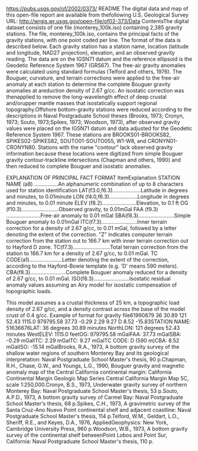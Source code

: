 https://pubs.usgs.gov/of/2002/0373/ 
README
The digital data and map of
this open-file report are available from thefollowing U.S. Geological
Survey URL: http://wrgis.wr.usgs.gov/open-file/of02-373/Data ContentsThe
digital dataset consists of one file (monterey\_100k.iso) containing
2,385 gravity stations. The file, monterey\_100k.iso, contains the
principal facts of the gravity stations, with one point coded per line.
The format of the data is described below. Each gravity station has a
station name, location (latitude and longitude, NAD27 projection),
elevation, and an observed gravity reading. The data are on the IGSN71
datum and the reference ellipsoid is the Geodetic Reference System 1967
(GRS67). The free-air gravity anomalies were calculated using standard
formulas (Telford and others, 1976). The Bouguer, curvature, and terrain
corrections were applied to the free-air anomaly at each station to
determine the complete Bouguer gravity anomalies at areduction density
of 2.67 g/cc. An isostatic correction was thenapplied to remove the
long-wavelength effect of deep crustal and/orupper mantle masses that
isostatically support regional topography.Offshore bottom-gravity
stations were reduced according to the descriptions in Naval
Postgraduate School theses (Brooks, 1973; Cronyn, 1973; Souto,
1973;Spikes, 1973; Woodson, 1973), after observed gravity values were
placed on the IGSN71 datum and data adjusted for the Geodetic Reference
System 1967. These stations are BROOKS01-BROOKS82, SPIKES02-SPIKES82,
SOUTO01-SOUTO055, W1-W8, and CRONYN01-CRONYN80. Stations with the name
"contour" lack observed gravity information because these locations were
digitized from simple Bouguer gravity contour-trackline intersections
(Chapman and others, 1990) and then reduced to complete Bouguer and
isostatic anomalies. 

EXPLANATION OF PRINCIPAL FACT FORMAT
ItemExplanation
STATION NAME (a8) ................An alphanumeric combination of up to 8 characters used for station identification
LAT(f3.0,f6.3)...................Latitude in degrees and minutes, to 0.01minute
LON (f4.0,f6.3)...................Longitude in degrees and minutes, to 0.01 minute
ELEV (f8.2).......................Elevation, to 0.1 ft
OG (f10.3).........................Observed gravity, to 0.01mGal
FAA (f9.3) .......................Free-air anomaly to 0.01 mGal
SBA(f8.3)........................Simple Bouguer anomaly to 0.01mGal
ITC(f7.3)........................Inner terrain correction for a density of 2.67 g/cc, to 0.01 mGal, followed by a letter denoting the extent of the correction. "Z" indicates computer terrain correction from the station out to 166.7 km with inner terrain correction out to Hayford D zone.
TC(f7.3).........................Total terrain correction from the station to 166.7 km for a density of 2.67 g/cc, to 0.01 mGal.
TC CODE(a1)......................Letter denoting the extent of the correction, according to the Hayford-Bowie template (e.g. 'D' means 590 meters).
CBA(f8.3)........................Complete Bouguer anomaly reduced for a density of 2.67 g/cc, to 0.01 mGal.
ISO(f8.3)........................Isostatic residual anomaly values assuming an Airy model for isostatic compensation of topographic loads. 

This model assumes a a crustal thickness of 25 km, a topographic load density
of 2.67 g/cc, and a density contrast across the base of the model crust
of 0.4 g/cc. Example of format for gravity file61990879 36 30.89 121
52.43 1115.0 979795.58 37.73 -0.29 2.29 9.27 D 8.52 -15.83STATION NAME:
51636676LAT: 36 degrees 30.89 minutes NorthLON: 121 degrees 52.43
minutes WestELEV: 1115.0 feetOG: 979795.58 mGalFAA: 37.73 mGalSBA: -0.29
mGalITC: 2.29 mGalTC: 9.27 mGalTC CODE: D (590 m)CBA: 8.52 mGalISO:
-15.14 mGalBrooks, R.A., 1973, A bottom gravity survey of the shallow
water regions of southern Monterey Bay and its geological
interpretation: Naval Postgraduate School Master's thesis, 90 p.Chapman,
R.H., Chase, G.W., and Youngs, L.G., 1990, Bouguer gravity and magnetic
anomaly map of the Central California continental margin: California
Continental Margin Geologic Map Series Central California Margin Map 5C,
scale 1:250,000.Cronyn, B.S., 1973, Underwater gravity survey of
northern Monterey Bay: Naval Postgraduate School Master's thesis, 53
p.Souto, A.P.D., 1973, A bottom gravity survey of Carmel Bay: Naval
Postgraduate School Master's thesis, 68 p.Spikes, C.H., 1973, A
gravimetric survey of the Santa Cruz-Ano Nuevo Point continental shelf
and adjacent coastline: Naval Postgraduate School Master's thesis, 114
p.Telford, W.M., Geldart, L.O., Sheriff, R.E., and Keyes, D.A., 1976,
AppliedGeophysics: New York, Cambridge University Press, 960 p.Woodson,
W.B., 1973, A bottom gravity survey of the continental shelf
betweenPoint Lobos and Point Sur, California: Naval Postgraduate School
Master's thesis, 110 p.
